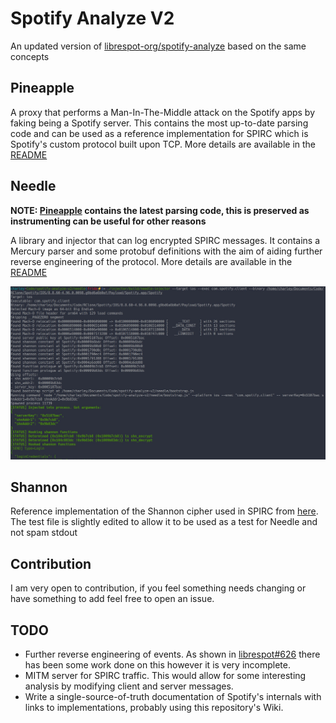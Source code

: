 # Spotify Analyze V2

An updated version of [librespot-org/spotify-analyze](https://github.com/librespot-org/spotify-analyze) based on the same concepts

## Pineapple

A proxy that performs a Man-In-The-Middle attack on the Spotify apps by faking being a Spotify server. This contains the most up-to-date parsing code and can be used as a reference implementation for SPIRC which is Spotify's custom protocol built upon TCP. More details are available in the [README](./pineapple/)

## Needle

**NOTE: [Pineapple](#pineapple) contains the latest parsing code, this is preserved as instrumenting can be useful for other reasons**

A library and injector that can log encrypted SPIRC messages. It contains a Mercury parser and some protobuf definitions with the aim of aiding further reverse engineering of the protocol. More details are available in the [README](./needle/)

![Needle Example](/assets/needle.png)

## Shannon

Reference implementation of the Shannon cipher used in SPIRC from [here](https://github.com/timniederhausen/shannon). The test file is slightly edited to allow it to be used as a test for Needle and not spam stdout

## Contribution

I am very open to contribution, if you feel something needs changing or have something to add feel free to open an issue.

## TODO

* Further reverse engineering of events. As shown in [librespot#626](https://github.com/librespot-org/librespot/discussions/626) there has been some work done on this however it is very incomplete.
* MITM server for SPIRC traffic. This would allow for some interesting analysis by modifying client and server messages.
* Write a single-source-of-truth documentation of Spotify's internals with links to implementations, probably using this repository's Wiki.
